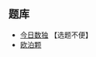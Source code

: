## 题库
- [今日数独](https://cn.sudoku.today/dailysudoku/) 【选题不便】
- [欧泊颗](https://www.oubk.com/sudoku/Skyscraper-3x3-0.html?level=5)